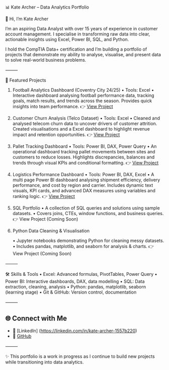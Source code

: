 📊 Kate Archer – Data Analytics Portfolio

👋 Hi, I’m Kate Archer

I’m an aspiring Data Analyst with over 15 years of experience in customer account management.
I specialise in transforming raw data into clear, actionable insights using Excel, Power BI, SQL, and Python.

I hold the CompTIA Data+ certification and I’m building a portfolio of projects that demonstrate my ability to analyse, visualise, and present data to solve real-world business problems.

⸻

📂 Featured Projects

1. Football Analytics Dashboard (Coventry City 24/25)
• Tools: Excel
• Interactive dashboard analysing football performance data, tracking goals, match results, and trends across the season. Provides quick insights into team performance.
👉 [View Project](https://github.com/KateArcherData/football-dashboard)

2. Customer Churn Analysis (Telco Dataset)
• Tools: Excel
• Cleaned and analysed telecom churn data to uncover drivers of customer attrition. Created visualisations and a Excel dashboard to highlight revenue impact and retention opportunities.
👉 [View Project](https://github.com/KateArcherData/Telco-Churn-Dashboard) 

3. Pallet Tracking Dashboard
• Tools: Power BI, DAX, Power Query
• An operational dashboard tracking pallet movements between sites and customers to reduce losses. Highlights discrepancies, balances and trends through visual KPIs and conditional formatting.
👉 [View Project](https://github.com/KateArcherData/Pallet-Tracking-Dashboard)

5. Logistics Performance Dashboard
• Tools: Power BI, DAX, Excel
•  A multi page Power BI dashboard analysing shipment efficiency, delivery performance, and cost by region and carrier. Includes dynamic text visuals, KPI cards, and advanced DAX measures using variables and ranking logic.
👉 [View Project](https://github.com/KateArcherData/Logistics_Performance_Dashboard)

7. SQL Portfolio
	•	A collection of SQL queries and solutions using sample datasets.
	•	Covers joins, CTEs, window functions, and business queries.
👉 View Project (Coming Soon)

8. Python Data Cleaning & Visualisation

	•	Jupyter notebooks demonstrating Python for cleaning messy datasets.
	•	Includes pandas, matplotlib, and seaborn for analysis & charts.
👉 View Project (Coming Soon)

⸻

🛠 Skills & Tools
	•	Excel: Advanced formulas, PivotTables, Power Query
	•	Power BI: Interactive dashboards, DAX, data modelling
	•	SQL: Data extraction, cleaning, analysis
	•	Python: pandas, matplotlib, seaborn (learning stage)
	•	Git & GitHub: Version control, documentation

⸻

## 🌐 Connect with Me  

- 🔗 [LinkedIn] (https://linkedin.com/in/kate-archer-1557b220)  
- 📂 [GitHub](https://github.com/KateArcherData)  
  

⸻

✨ This portfolio is a work in progress as I continue to build new projects while transitioning into data analytics.
